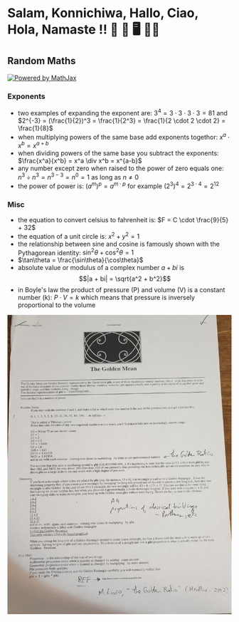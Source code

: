# Salam, Konnichiwa, Hallo, Ciao, Hola, Namaste !! 🐉 🦘 🖥️ 👨‍🎨

## Random Maths

<a href="https://www.mathjax.org">
    <img title="Powered by MathJax"
    src="https://www.mathjax.org/badge/badge.gif"
    border="0" alt="Powered by MathJax" />
</a>

### Exponents

- two examples of expanding the exponent are: $3^4 = 3 \cdot 3 \cdot 3 \cdot 3 = 81$ and $2^{-3} = (\frac{1}{2})^3 = \frac{1}{2^3} = \frac{1}{2 \cdot 2 \cdot 2} = \frac{1}{8}$
- when multiplying powers of the same base add exponents togethor: $x^a \cdot x^b = x^{a+b}$
- when dividing powers of the same base you subtract the exponents: $\frac{x^a}{x^b} = x^a \div x^b = x^{a-b}$
- any number except zero when raised to the power of zero equals one: $n^3 \div n^3 = n^{3-3} = n^0 = 1$ as long as $n \neq 0$
- the power of power is: $(a^m)^p = a^{m \cdot p}$ for example $(2^3)^4 = 2^{3 \cdot 4} = 2^{12}$

### Misc

- the equation to convert celsius to fahrenheit is: $F = C \cdot \frac{9}{5} + 32$ 
- the equation of a unit circle is: $x^2 + y^2 = 1$
- the relationship between sine and cosine is famously shown with the Pythagorean identity: $\sin^2\theta + \cos^2\theta = 1$
- $\tan\theta = \frac{\sin\theta}{\cos\theta}$
- absolute value or modulus of a complex number $a + bi$ is $$|a + bi| = \sqrt{a^2 + b^2}$$ 
- in Boyle's law the product of pressure (P) and volume (V) is a constant number (k): $P \cdot V = k$ which means that pressure is inversely proportional to the volume

![Golden Mean](images/golden-mean.jpg)
